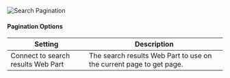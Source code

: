![Search Pagination](./images/search-pagination-property-pane.png)

#### Pagination Options

Setting | Description
-------|----
Connect to search results Web Part | The search results Web Part to use on the current page to get page.